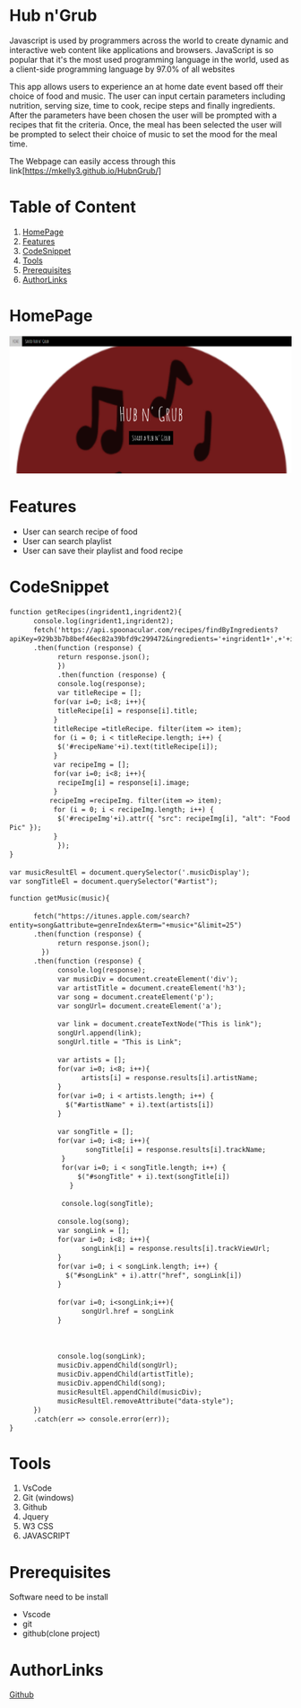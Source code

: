 # Hub n'Grub

Javascript is used by programmers across the world to create dynamic and interactive web content like applications and browsers. JavaScript is so popular that it's the most used programming language in the world, used as a client-side programming language by 97.0% of all websites

This app allows users to experience an at home date event based off their choice of food and music. The user can input certain parameters including nutrition, serving size, time to cook, recipe steps and finally ingredients. After the parameters have been chosen the user will be prompted with a recipes that fit the criteria. Once, the meal has been selected the user will be prompted to select their choice of music to set the mood for the meal time.

The Webpage can easily access through this link[https://mkelly3.github.io/HubnGrub/]

# Table of Content

1. [HomePage](#homepage)
2. [Features](#features)
3. [CodeSnippet](#codesnippet)
4. [Tools](#tools)
5. [Prerequisites](#prerequisites)
6. [AuthorLinks](#authorlinks)

# HomePage

![pic](./assets/img/home.PNG)

# Features

- User can search recipe of food
- User can search playlist
- User can save their playlist and food recipe

# CodeSnippet

```Search for food api
function getRecipes(ingrident1,ingrident2){
      console.log(ingrident1,ingrident2);
      fetch('https://api.spoonacular.com/recipes/findByIngredients?apiKey=929b3b7b8bef46ec82a39bfd9c299472&ingredients='+ingrident1+',+'+ingrident2)
      .then(function (response) {
            return response.json();
            })
            .then(function (response) {
            console.log(response);
            var titleRecipe = [];
           for(var i=0; i<8; i++){
            titleRecipe[i] = response[i].title;
           }
           titleRecipe =titleRecipe. filter(item => item);
           for (i = 0; i < titleRecipe.length; i++) {
            $('#recipeName'+i).text(titleRecipe[i]);
           }
           var recipeImg = [];
           for(var i=0; i<8; i++){
            recipeImg[i] = response[i].image;
           }
          recipeImg =recipeImg. filter(item => item);
           for (i = 0; i < recipeImg.length; i++) {
            $('#recipeImg'+i).attr({ "src": recipeImg[i], "alt": "Food Pic" });
           }
            });
}

var musicResultEl = document.querySelector('.musicDisplay');
var songTitleEl = document.querySelector("#artist");

```

```search for an artist based on genre
function getMusic(music){

      fetch("https://itunes.apple.com/search?entity=song&attribute=genreIndex&term="+music+"&limit=25")
      .then(function (response) {
            return response.json();
        })
      .then(function (response) {
            console.log(response);
            var musicDiv = document.createElement('div');
            var artistTitle = document.createElement('h3');
            var song = document.createElement('p');
            var songUrl= document.createElement('a');

            var link = document.createTextNode("This is link");
            songUrl.append(link);
            songUrl.title = "This is Link";

            var artists = [];
            for(var i=0; i<8; i++){
                  artists[i] = response.results[i].artistName;
            }
            for(var i=0; i < artists.length; i++) {
              $("#artistName" + i).text(artists[i])
            }

            var songTitle = [];
            for(var i=0; i<8; i++){
                   songTitle[i] = response.results[i].trackName;
             }
             for(var i=0; i < songTitle.length; i++) {
                 $("#songTitle" + i).text(songTitle[i])
               }

             console.log(songTitle);

            console.log(song);
            var songLink = [];
            for(var i=0; i<8; i++){
                  songLink[i] = response.results[i].trackViewUrl;
            }
            for(var i=0; i < songLink.length; i++) {
              $("#songLink" + i).attr("href", songLink[i])
            }

            for(var i=0; i<songLink;i++){
                  songUrl.href = songLink
            }



            console.log(songLink);
            musicDiv.appendChild(songUrl);
            musicDiv.appendChild(artistTitle);
            musicDiv.appendChild(song);
            musicResultEl.appendChild(musicDiv);
            musicResultEl.removeAttribute("data-style");
      })
      .catch(err => console.error(err));
}

```

# Tools

1. VsCode
2. Git (windows)
3. Github
4. Jquery
5. W3 CSS
6. JAVASCRIPT

# Prerequisites

Software need to be install

- Vscode
- git
- github(clone project)

# AuthorLinks

[Github](https://github.com/mkelly3/HubnGrub)
